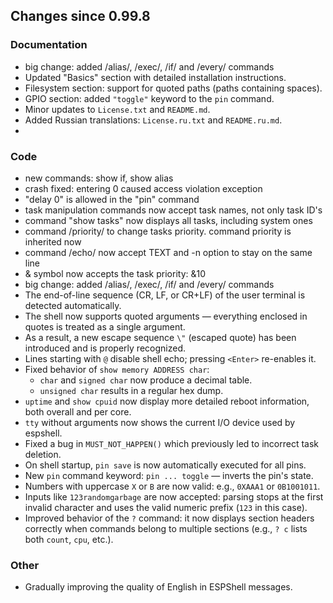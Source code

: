 ## Changes since 0.99.8

### Documentation
- big change: added /alias/, /exec/, /if/ and /every/ commands
- Updated "Basics" section with detailed installation instructions.  
- Filesystem section: support for quoted paths (paths containing spaces).  
- GPIO section: added `"toggle"` keyword to the `pin` command.  
- Minor updates to `License.txt` and `README.md`.  
- Added Russian translations: `License.ru.txt` and `README.ru.md`.
-
### Code
- new commands: show if, show alias
- crash fixed: entering <esc>0<esc> caused access violation exception
- "delay 0" is allowed in the "pin" command 
- task manipulation commands now accept task names, not only task ID's
- command "show tasks" now displays all tasks, including system ones
- command /priority/ to change tasks priority. command priority is inherited now
- command /echo/ now accept TEXT and -n option to stay on the same line
- & symbol now accepts the task priority: &10
- big change: added /alias/, /exec/, /if/ and /every/ commands
- The end-of-line sequence (CR, LF, or CR+LF) of the user terminal is detected automatically.  
- The shell now supports quoted arguments — everything enclosed in quotes is treated as a single argument.  
- As a result, a new escape sequence `\"` (escaped quote) has been introduced and is properly recognized.  
- Lines starting with `@` disable shell echo; pressing `<Enter>` re-enables it.  
- Fixed behavior of `show memory ADDRESS char`:  
  - `char` and `signed char` now produce a decimal table.  
  - `unsigned char` results in a regular hex dump.  
- `uptime` and `show cpuid` now display more detailed reboot information, both overall and per core.  
- `tty` without arguments now shows the current I/O device used by espshell.  
- Fixed a bug in `MUST_NOT_HAPPEN()` which previously led to incorrect task deletion.  
- On shell startup, `pin save` is now automatically executed for all pins.  
- New `pin` command keyword: `pin ... toggle` — inverts the pin's state.  
- Numbers with uppercase `X` or `B` are now valid: e.g., `0XAAA1` or `0B1001011`.  
- Inputs like `123randomgarbage` are now accepted: parsing stops at the first invalid character and uses the valid numeric prefix (`123` in this case).  
- Improved behavior of the `?` command: it now displays section headers correctly when commands belong to multiple sections (e.g., `? c` lists both `count`, `cpu`, etc.).


### Other

- Gradually improving the quality of English in ESPShell messages.
